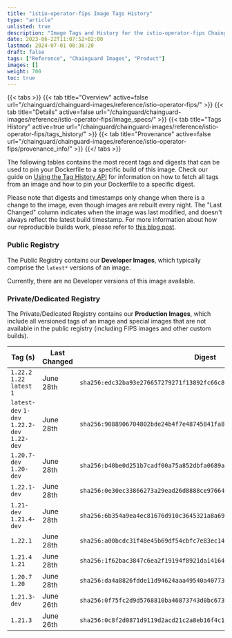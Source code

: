 ```yaml
---
title: "istio-operator-fips Image Tags History"
type: "article"
unlisted: true
description: "Image Tags and History for the istio-operator-fips Chainguard Image"
date: 2023-06-22T11:07:52+02:00
lastmod: 2024-07-01 00:36:20
draft: false
tags: ["Reference", "Chainguard Images", "Product"]
images: []
weight: 700
toc: true
---
```


{{< tabs >}}
{{< tab title="Overview" active=false url="/chainguard/chainguard-images/reference/istio-operator-fips/" >}}
{{< tab title="Details" active=false url="/chainguard/chainguard-images/reference/istio-operator-fips/image_specs/" >}}
{{< tab title="Tags History" active=true url="/chainguard/chainguard-images/reference/istio-operator-fips/tags_history/" >}}
{{< tab title="Provenance" active=false url="/chainguard/chainguard-images/reference/istio-operator-fips/provenance_info/" >}}
{{</ tabs >}}

The following tables contains the most recent tags and digests that can be used to pin your Dockerfile to a specific build of this image. Check our guide on [Using the Tag History API](/chainguard/chainguard-images/using-the-tag-history-api/) for information on how to fetch all tags from an image and how to pin your Dockerfile to a specific digest.

Please note that digests and timestamps only change when there is a change to the image, even though images are rebuilt every night. The "Last Changed" column indicates when the image was last modified, and doesn't always reflect the latest build timestamp. For more information about how our reproducible builds work, please refer to [this blog post](https://www.chainguard.dev/unchained/reproducing-chainguards-reproducible-image-builds).

### Public Registry
The Public Registry contains our **Developer Images**, which typically comprise the `latest*` versions of an image.

Currently, there are no Developer versions of this image available.

### Private/Dedicated Registry
The Private/Dedicated Registry contains our **Production Images**, which include all versioned tags of an image and special images that are not available in the public registry (including FIPS images and other custom builds).

| Tag (s)                                       | Last Changed | Digest                                                                    |
|-----------------------------------------------|--------------|---------------------------------------------------------------------------|
|  `1.22.2` `1.22` `latest` `1`                 | June 28th    | `sha256:edc32ba93e276657279271f13892fc66c837cde0b18eb0c72481015a3ad54879` |
|  `latest-dev` `1-dev` `1.22.2-dev` `1.22-dev` | June 28th    | `sha256:9088906704802bde24b4f7e48745841fa8f7c93a0ddeed85b7e35d1a84e96118` |
|  `1.20.7-dev` `1.20-dev`                      | June 28th    | `sha256:b40be0d251b7cadf00a75a852dbfa0689a9785dac75193a933769908a1482a05` |
|  `1.22.1-dev`                                 | June 28th    | `sha256:0e30ec33866273a29ead26d8888ce97664b5e4d6427d5254dec4de684a0a45ad` |
|  `1.21-dev` `1.21.4-dev`                      | June 28th    | `sha256:6b354a9ea4ec81676d910c3645321a8a69e641ce310975caed0c9b106f326e74` |
|  `1.22.1`                                     | June 28th    | `sha256:a00bcdc31f48e45b69df54cbfc7e83ec142703d574f36cf7fa9d20fcf639dc1d` |
|  `1.21.4` `1.21`                              | June 28th    | `sha256:1f62bac3847c6ea2f19194f8921da141644a7e2915463d5348e594f28252a890` |
|  `1.20.7` `1.20`                              | June 28th    | `sha256:da4a8826fdde11d94624aaa49540a40773b464ccb51d6c82ffb956f8cbb6cc76` |
|  `1.21.3-dev`                                 | June 26th    | `sha256:0f75fc2d9d5768810ba46873743d0bc673af247c7e647294216043ae99176aa1` |
|  `1.21.3`                                     | June 26th    | `sha256:0c8f2d0871d9119d2acd21c2a8eb16f4c1cf317c24b053f94874e8dcbffc9b23` |

